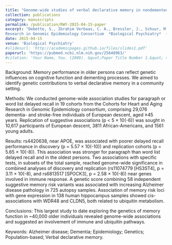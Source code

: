 ```yaml
---
title: "Genome-wide studies of verbal declarative memory in nondemented older people: the Cohorts for Heart and Aging Research in Genomic Epidemiology consortium"
collection: publications
category: manuscripts
permalink: /publication/RWY-2015-04-15-paper
excerpt: "Debette, S., Ibrahim Verbaas, C. A., Bressler, J., Schuur, M., Smith, […], **Yeo, R.**, […], Cohorts for Heart and Aging
Research in Genomic Epidemiology Consortium  *Biological Psychiatry*  (2015)"
date: 2015-04-15
venue: 'Biological Psychiatry'
#slidesurl: 'http://academicpages.github.io/files/slides1.pdf'
paperurl: 'https://pubmed.ncbi.nlm.nih.gov/25648963/'
#citation: 'Your Name, You. (2009). &quot;Paper Title Number 1.&quot; <i>Journal 1</i>. 1(1).'
---
```


Background: Memory performance in older persons can reflect genetic influences on cognitive function and dementing processes. We aimed to identify genetic contributions to verbal declarative memory in a community setting.

Methods: We conducted genome-wide association studies for paragraph or word list delayed recall in 19 cohorts from the Cohorts for Heart and Aging Research in Genomic Epidemiology consortium, comprising 29,076 dementia- and stroke-free individuals of European descent, aged ≥45 years. Replication of suggestive associations (p < 5 × 10(-6)) was sought in 10,617 participants of European descent, 3811 African-Americans, and 1561 young adults.

Results: rs4420638, near APOE, was associated with poorer delayed recall performance in discovery (p = 5.57 × 10(-10)) and replication cohorts (p = 5.65 × 10(-8)). This association was stronger for paragraph than word list delayed recall and in the oldest persons. Two associations with specific tests, in subsets of the total sample, reached genome-wide significance in combined analyses of discovery and replication (rs11074779 [HS3ST4], p = 3.11 × 10(-8), and rs6813517 [SPOCK3], p = 2.58 × 10(-8)) near genes involved in immune response. A genetic score combining 58 independent suggestive memory risk variants was associated with increasing Alzheimer disease pathology in 725 autopsy samples. Association of memory risk loci with gene expression in 138 human hippocampus samples showed cis-associations with WDR48 and CLDN5, both related to ubiquitin metabolism.

Conclusions: This largest study to date exploring the genetics of memory function in ~40,000 older individuals revealed genome-wide associations and suggested an involvement of immune and ubiquitin pathways.

Keywords: Alzheimer disease; Dementia; Epidemiology; Genetics; Population-based; Verbal declarative memory.
	